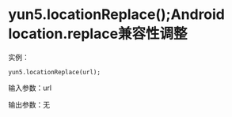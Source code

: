 # yun5.locationReplace\(\);Android location.replace兼容性调整

实例：

```text
yun5.locationReplace(url);
```

输入参数：url 

输出参数：无

